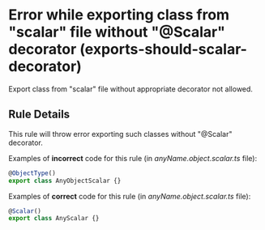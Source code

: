 # Error while exporting class from "scalar" file without "@Scalar" decorator (exports-should-scalar-decorator)

Export class from "scalar" file without appropriate decorator not allowed.

## Rule Details

This rule will throw error exporting such classes without "@Scalar" decorator.

Examples of **incorrect** code for this rule (in *anyName.object.scalar.ts* file):

```js
@ObjectType()
export class AnyObjectScalar {}
```

Examples of **correct** code for this rule (in *anyName.object.scalar.ts* file):


```js
@Scalar()
export class AnyScalar {}
```
